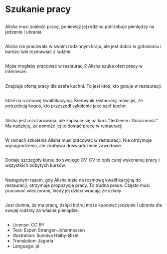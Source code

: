 # Szukanie pracy

##
Alisha musi znaleźć pracę, ponieważ jej rodzina potrzebuje pieniędzy na jedzenie i ubrania.

##
Alisha nie pracowała w swoim rodzinnym kraju, ale jest dobra w gotowaniu i bardzo lubi rozmawiać z ludźmi.

##
Może mogłaby pracować w restauracji? Alisha szuka ofert pracy w Internecie.

##
Znajduje ofertę pracy dla szefa kuchni. To jest ktoś, kto gotuje w restauracji.

##
Idzie na rozmowę kwalifikacyjną. Kierownik restauracji mówi jej, że potrzebują kogoś, kto przeszedł szkolenie jako szef kuchni.

##
Alisha jest rozczarowana, ale zapisuje się na kurs "Jedzenie i Gościnność". Ma nadzieję, że pomoże jej to dostać pracę w restauracji.

##
W ramach szkolenia Alisha musi pracować w restauracji. Nie otrzymuje wynagrodzenia, ale zdobywa doświadczenie zawodowe.

##
Dodaje szczegóły kursu do swojego CV. CV to opis całej wykonanej pracy i wszystkich odbytych kursów.

##
Następnym razem, gdy Alisha idzie na rozmowę kwalifikacyjną do restauracji, otrzymuje propozycję pracy. To trudna praca. Często musi pracować wieczorami, kiedy jej dzieci wracają ze szkoły.

##
Jest dumna, że ma pracę, dzięki której może kupować jedzenie i ubrania dla swojej rodziny za własne pieniądze.

##
* License: CC BY
* Text: Espen Stranger-Johannessen
* Illustration: Sunniva Høiby-Øiset
* Translation: Jagoda
* Language: pl
